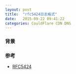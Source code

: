 ```yaml
---
layout: post
title:  "rfc5424日志格式"
date:   2015-09-22 09:41:22
categories: CouldFlare CDN DNS
---
```


### 背景


### 参考
+ [RFC5424](https://tools.ietf.org/html/rfc5424#page-8)
